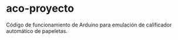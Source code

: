 # aco-proyecto
Código de funcionamiento de Arduino para emulación de calificador automático de papeletas.
